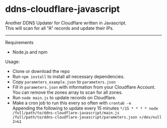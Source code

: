 # ddns-cloudflare-javascript
Another DDNS Updater for Cloudflare written in Javascript.  
This will scan for all "A" records and update their IPs.

------------

Requirements
* Node.js and npm

Usage:
* Clone or download the repo
* Run `npm install` to install all necessary dependencies.
* Copy `parameters_example.json` to `parameters.json`
* Fill in `parameters.json` with information from your Cloudflare Account. You can remove the zones array to scan for all zones.
* Run `node main.js` to update records on Cloudflare.
* Make a cron job to run this every so often with `crontab -e`  
Appending the following to update every 15 minutes
`*/15 * * * * node /full/path/to/ddns-cloudflare-javascript/main.js /full/path/to/ddns-cloudflare-javascript/parameters.json >/dev/null 2>&1`
